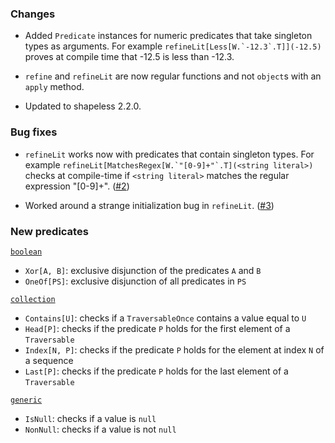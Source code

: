 ### Changes

* Added `Predicate` instances for numeric predicates that take singleton
  types as arguments. For example ``refineLit[Less[W.`-12.3`.T]](-12.5)``
  proves at compile time that -12.5 is less than -12.3.

* `refine` and `refineLit` are now regular functions and not `object`s
  with an `apply` method.

* Updated to shapeless 2.2.0.

### Bug fixes

* `refineLit` works now with predicates that contain singleton types.
  For example ``refineLit[MatchesRegex[W.`"[0-9]+"`.T](<string literal>)``
  checks at compile-time if `<string literal>` matches the regular
  expression "[0-9]+". ([#2])

* Worked around a strange initialization bug in `refineLit`. ([#3])

### New predicates

[`boolean`](https://github.com/fthomas/refined/blob/v0.0.3/src/main/scala/eu/timepit/refined/boolean.scala)

* `Xor[A, B]`: exclusive disjunction of the predicates `A` and `B`
* `OneOf[PS]`: exclusive disjunction of all predicates in `PS`

[`collection`](https://github.com/fthomas/refined/blob/v0.0.3/src/main/scala/eu/timepit/refined/collection.scala)

* `Contains[U]`: checks if a `TraversableOnce` contains a value equal to `U`
* `Head[P]`: checks if the predicate `P` holds for the first element of
  a `Traversable`
* `Index[N, P]`: checks if the predicate `P` holds for the element at
  index `N` of a sequence
* `Last[P]`: checks if the predicate `P` holds for the last element of
  a `Traversable`

[`generic`](https://github.com/fthomas/refined/blob/v0.0.3/src/main/scala/eu/timepit/refined/generic.scala)

* `IsNull`:  checks if a value is `null`
* `NonNull`: checks if a value is not `null`


[#2]: https://github.com/fthomas/refined/issues/2
[#3]: https://github.com/fthomas/refined/issues/3
